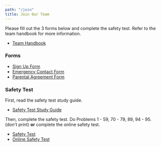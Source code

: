```yaml
---
path: "/join"
title: Join Our Team
---
```


Please fill out the 3 forms below and complete the safety test.
Refer to the team handbook for more information.

- [Team Handbook](pdfs/team-handbook.pdf)

### Forms

- [Sign Up Form](https://goo.gl/forms/SaWoLMADZkbF0iLp1)
- [Emergency Contact Form](pdfs/join/emergency-contact-form.pdf)
- [Parental Agreement Form](pdfs/join/parental-agreement-form.pdf)

### Safety Test

First, read the safety test study guide.

- [Safety Test Study Guide](pdfs/join/safety-test-study-guide.pdf)

Then, complete the safety test.
Do Problems 1 - 59, 70 - 79, 89, 94 - 95. (don't print) **or** complete the online safety test.

- [Safety Test](pdfs/join/safety-test.pdf)
- [Online Safety Test](https://goo.gl/forms/Talu6hhVzd3b8G7l2)
